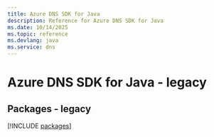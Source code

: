 ```yaml
---
title: Azure DNS SDK for Java
description: Reference for Azure DNS SDK for Java
ms.date: 10/14/2025
ms.topic: reference
ms.devlang: java
ms.service: dns
---
```

# Azure DNS SDK for Java - legacy
## Packages - legacy
[!INCLUDE [packages](dns-index.md)]